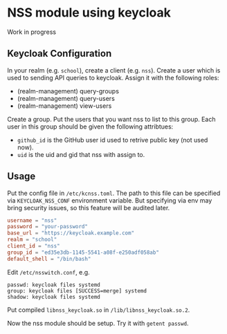 # NSS module using keycloak

Work in progress

## Keycloak Configuration

In your realm (e.g. `school`), create a client (e.g. `nss`). Create a user which is used to sending API queries to keycloak. Assign it with the following roles:

- (realm-management) query-groups
- (realm-management) query-users
- (realm-management) view-users

Create a group. Put the users that you want nss to list to this group. Each user in this group should be given the following attribtues:
- `github_id` is the GitHub user id used to retrive public key (not used now).
- `uid` is the uid and gid that nss with assign to.

## Usage

Put the config file in `/etc/kcnss.toml`. The path to this file can be specified via `KEYCLOAK_NSS_CONF` environment variable. But specifying via env may bring security issues, so this feature will be audited later.

```toml
username = "nss"
password = "your-password"
base_url = "https://keycloak.example.com"
realm = "school"
client_id = "nss"
group_id = "ed35e3db-1145-5541-a08f-e250adf058ab"
default_shell = "/bin/bash"
```

Edit `/etc/nsswitch.conf`, e.g.
```
passwd: keycloak files systemd
group: keycloak files [SUCCESS=merge] systemd
shadow: keycloak files systemd
```

Put compiled `libnss_keycloak.so` in `/lib/libnss_keycloak.so.2`.

Now the nss module should be setup. Try it with `getent passwd`.

